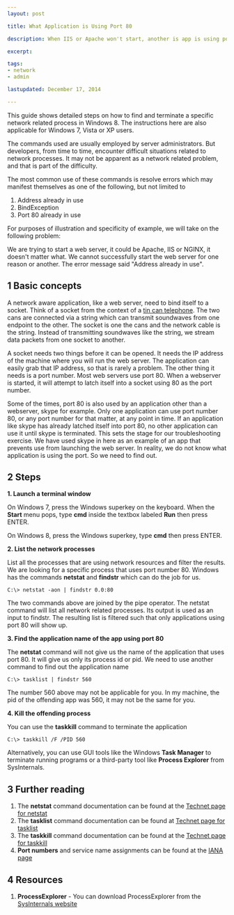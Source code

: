 ```yaml
---
layout: post

title: What Application is Using Port 80

description: When IIS or Apache won't start, another is app is using port 80. Find out which one

excerpt: 

tags:
- network
- admin

lastupdated: December 17, 2014

---
```


This guide shows detailed steps on how to find and terminate a specific network related process in Windows 8. The instructions here are also applicable for Windows 7, Vista or XP users. 

The commands used are usually employed by server administrators. But developers, from time to time, encounter difficult situations related to network processes. It may not be apparent as a network related problem, and that is part of the difficulty.

The most common use of these commands is resolve errors which may manifest themselves as one of the following, but not limited to

1. Address already in use
2. BindException
3. Port 80 already in use

For purposes of illustration and specificity of example, we will take on the following problem:

We are trying to start a web server, it could be Apache, IIS or NGINX, it doesn't matter what. We cannot successfully start the web server for one reason or another. The error message said "Address already in use". 

## 1 Basic concepts

A network aware application, like a web server, need to bind itself to a socket. Think of a socket from the context of a [tin can telephone](http://en.wikipedia.org/wiki/Tin_can_telephone). The two cans are connected via a string which can transmit soundwaves from one endpoint to the other. The socket is one the cans and the network cable is the string. Instead of transmitting soundwaves like the string, we stream data packets from one socket to another. 

A socket needs two things before it can be opened. It needs the IP address of the machine where you will run the web server. The application can easily grab that IP address, so that is rarely a problem. The other thing it needs is a port number. Most web servers use port 80. When a webserver is started, it will attempt to latch itself into a socket using 80 as the port number. 

Some of the times, port 80 is also used by an application other than a webserver, skype for example. Only one application can use port number 80, or any port number for that matter, at any point in time. If an application like skype has already latched itself into port 80, no other application can use it until skype is terminated. This sets the stage for our troubleshooting exercise. We have used skype in here as an example of an app that prevents use from launching the web server. In reality, we do not know what application is using the port. So we need to find out. 

## 2 Steps

**1. Launch a terminal window**

On Windows 7, press the Windows superkey on the keyboard. When the **Start** menu pops, type **cmd** inside the textbox labeled **Run** then press ENTER. 

On Windows 8, press the Windows superkey, type **cmd** then press ENTER. 

**2. List the network processes**

List all the processes that are using network resources and filter the results. We are looking for a specific process that uses port number 80. Windows has the commands **netstat** and **findstr** which can do the job for us.

~~~
C:\> netstat -aon | findstr 0.0:80
~~~

The two commands above are joined by the pipe operator. The netstat command will list all network related processes. Its output is used as an input to findstr. The resulting list is filtered such that only applications using port 80 will show up.

**3. Find the application name of the app using port 80**

The **netstat** command will not give us the name of the application that uses port 80. It will give us only its process id or pid. We need to use another command to find out the application name

~~~
C:\> tasklist | findstr 560
~~~

The number 560 above may not be applicable for you. In my machine, the pid of the offending app was 560, it may not be the same for you. 

**4. Kill the offending process**

You can use the **taskkill** command to terminate the application

~~~
C:\> taskkill /F /PID 560
~~~

Alternatively, you can use GUI tools like the Windows **Task Manager**  to terminate running programs or a third-party tool like **Process Explorer** from SysInternals.



## 3 Further reading

1. The **netstat** command documentation can be found at the [Technet page for netstat](http://technet.microsoft.com/en-us/library/ff961504.aspx)
2. The **tasklist** command documentation can be found at [Technet page for tasklist](http://technet.microsoft.com/en-us/library/cc732459.aspx)
3. The **taskkill** command documentation can be found at the [Technet page for taskkill](http://technet.microsoft.com/en-us/library/bb491009.aspx)
4. **Port numbers** and service name assignments can be found at the [IANA page](http://www.iana.org/assignments/service-names-port-numbers/service-names-port-numbers.xhtml?&page=2)

## 4 Resources 

1. **ProcessExplorer** - You can download ProcessExplorer from the [SysInternals website](http://technet.microsoft.com/en-us/sysinternals/bb896653.aspx)